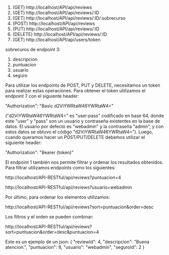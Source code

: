 
1. (GET) http://localhost/API/api/reviews
2. (GET) http://localhost/API/api/reviews/:ID
3. (GET) http://localhost/API/api/reviews/:ID/:subrecurso
4. (POST) http://localhost/API/api/reviews
5. (PUT) http://localhost/API/api/reviews/:ID
6. (DELETE) http://localhost/API/api/reviews/:ID
7. (GET) http://localhost/API/api/users/token

sobrecuros de endpoint 3:
1. descripcion
2. puntuacion
3. usuario
4. seguro

Para utilizar los endpoints de POST, PUT y DELETE, necesitamos un token para realizar estas operaciones. Para obtener el token utilizamos el endpoint 7 con el siguiente header:

"Authorization": "Basic d2ViYWRtaW46YWRtaW4="

("d2ViYWRtaW46YWRtaW4=" es "user:pass" codificado en base 64, donde este "user" y "pass" son un usuario y contraseña existentes en la base de datos. El usuario por defecto es "webadmin" y la contraseña "admin", y con estos datos se obtuvo el código "d2ViYWRtaW46YWRtaW4=").
Luego, cuando queramos hacer un POST/PUT/DELETE debemos utilizar el siguiente header:

"Authorization": "Bearer (token)"

El endpoint 1 también nos permite filtrar y ordenar los resultados obtenidos. Para filtrar utilizamos endpoints como los siguientes:

http://localhost/API-RESTful/api/reviews?puntuacion=4

http://localhost/API-RESTful/api/reviews?usuario=webadmin

Por último, para ordenar los elementos utilizamos:

http://localhost/API-RESTful/api/reviews?sort=puntuacion&order=desc

Los filtros y el orden se pueden combinar:

http://localhost/API-RESTful/api/reviews?sort=puntuacion&order=desc&puntuacion=4

Este es un ejemplo de un json:
{
  "reviewId": 4,
  "descripcion": "Buena atencion.",
  "puntuacion": 8,
  "usuario": "webadmin",
  "seguroId": 2
}
